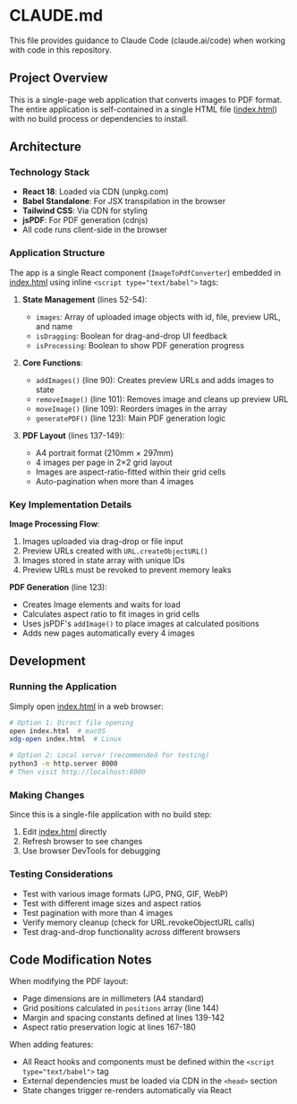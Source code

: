 # CLAUDE.md

This file provides guidance to Claude Code (claude.ai/code) when working with code in this repository.

## Project Overview

This is a single-page web application that converts images to PDF format. The entire application is self-contained in a single HTML file ([index.html](index.html)) with no build process or dependencies to install.

## Architecture

### Technology Stack
- **React 18**: Loaded via CDN (unpkg.com)
- **Babel Standalone**: For JSX transpilation in the browser
- **Tailwind CSS**: Via CDN for styling
- **jsPDF**: For PDF generation (cdnjs)
- All code runs client-side in the browser

### Application Structure
The app is a single React component (`ImageToPdfConverter`) embedded in [index.html](index.html) using inline `<script type="text/babel">` tags:

1. **State Management** (lines 52-54):
   - `images`: Array of uploaded image objects with id, file, preview URL, and name
   - `isDragging`: Boolean for drag-and-drop UI feedback
   - `isProcessing`: Boolean to show PDF generation progress

2. **Core Functions**:
   - `addImages()` (line 90): Creates preview URLs and adds images to state
   - `removeImage()` (line 101): Removes image and cleans up preview URL
   - `moveImage()` (line 109): Reorders images in the array
   - `generatePDF()` (line 123): Main PDF generation logic

3. **PDF Layout** (lines 137-149):
   - A4 portrait format (210mm × 297mm)
   - 4 images per page in 2×2 grid layout
   - Images are aspect-ratio-fitted within their grid cells
   - Auto-pagination when more than 4 images

### Key Implementation Details

**Image Processing Flow**:
1. Images uploaded via drag-drop or file input
2. Preview URLs created with `URL.createObjectURL()`
3. Images stored in state array with unique IDs
4. Preview URLs must be revoked to prevent memory leaks

**PDF Generation** (line 123):
- Creates Image elements and waits for load
- Calculates aspect ratio to fit images in grid cells
- Uses jsPDF's `addImage()` to place images at calculated positions
- Adds new pages automatically every 4 images

## Development

### Running the Application
Simply open [index.html](index.html) in a web browser:
```bash
# Option 1: Direct file opening
open index.html  # macOS
xdg-open index.html  # Linux

# Option 2: Local server (recommended for testing)
python3 -m http.server 8000
# Then visit http://localhost:8000
```

### Making Changes
Since this is a single-file application with no build step:
1. Edit [index.html](index.html) directly
2. Refresh browser to see changes
3. Use browser DevTools for debugging

### Testing Considerations
- Test with various image formats (JPG, PNG, GIF, WebP)
- Test with different image sizes and aspect ratios
- Test pagination with more than 4 images
- Verify memory cleanup (check for URL.revokeObjectURL calls)
- Test drag-and-drop functionality across different browsers

## Code Modification Notes

When modifying the PDF layout:
- Page dimensions are in millimeters (A4 standard)
- Grid positions calculated in `positions` array (line 144)
- Margin and spacing constants defined at lines 139-142
- Aspect ratio preservation logic at lines 167-180

When adding features:
- All React hooks and components must be defined within the `<script type="text/babel">` tag
- External dependencies must be loaded via CDN in the `<head>` section
- State changes trigger re-renders automatically via React
